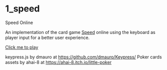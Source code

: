 # 1_speed
 Speed Online

An implementation of the card game [Speed](https://en.wikipedia.org/wiki/Speed_(card_game)) online using the keyboard as player input for a better user experience.

[Click me to play](https://1speed.tinman1.repl.co/)



keypress.js by dmauro at https://github.com/dmauro/Keypress/ 
Poker cards assets by ahai-8 at https://ahai-8.itch.io/little-poker